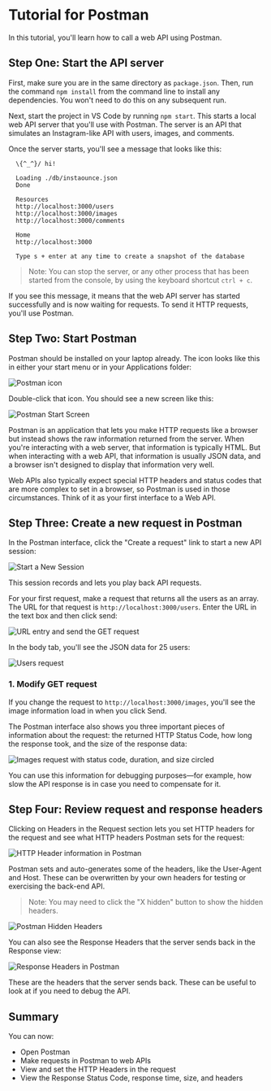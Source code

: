 # Tutorial for Postman

In this tutorial, you'll learn how to call a web API using Postman.

## Step One: Start the API server

First, make sure you are in the same directory as `package.json`. Then, run the command `npm install` from the command line to install any dependencies. You won't need to do this on any subsequent run.

Next, start the project in VS Code by running `npm start`. This starts a local web API server that you'll use with Postman. The server is an API that simulates an Instagram-like API with users, images, and comments.

Once the server starts, you'll see a message that looks like this:

```
  \{^_^}/ hi!

  Loading ./db/instaounce.json
  Done

  Resources
  http://localhost:3000/users
  http://localhost:3000/images
  http://localhost:3000/comments

  Home
  http://localhost:3000

  Type s + enter at any time to create a snapshot of the database
```

> Note: You can stop the server, or any other process that has been started from the console, by using the keyboard shortcut `ctrl + c`.

If you see this message, it means that the web API server has started successfully and is now waiting for requests. To send it HTTP requests, you'll use Postman.

## Step Two: Start Postman

Postman should be installed on your laptop already. The icon looks like this in either your start menu or in your Applications folder:

![Postman icon](./etc/postman-icon.png)

Double-click that icon. You should see a new screen like this:

![Postman Start Screen](./etc/postman-start-screen.png)

Postman is an application that lets you make HTTP requests like a browser but instead shows the raw information returned from the server. When you're interacting with a web server, that information is typically HTML. But when interacting with a web API, that information is usually JSON data, and a browser isn't designed to display that information very well.

Web APIs also typically expect special HTTP headers and status codes that are more complex to set in a browser, so Postman is used in those circumstances. Think of it as your first interface to a Web API.

## Step Three: Create a new request in Postman

In the Postman interface, click the "Create a request" link to start a new API session:

![Start a New Session](./etc/postman-new-button.png)

This session records and lets you play back API requests.

For your first request, make a request that returns all the users as an array. The URL for that request is `http://localhost:3000/users`. Enter the URL in the text box and then click send:

![URL entry and send the GET request](./etc/get-request-and-send.png)

In the body tab, you'll see the JSON data for 25 users:

![Users request](./etc/get-request-users.png)

### 1. Modify GET request

If you change the request to `http://localhost:3000/images`, you'll see the image information load in when you click Send. 

The Postman interface also shows you three important pieces of information about the request: the returned HTTP Status Code, how long the response took, and the size of the response data:

![Images request with status code, duration, and size circled](./etc/images-request-with-details.png)

You can use this information for debugging purposes—for example, how slow the API response is in case you need to compensate for it.

## Step Four: Review request and response headers

Clicking on Headers in the Request section lets you set HTTP headers for the request and see what HTTP headers Postman sets for the request:

![HTTP Header information in Postman](./etc/headers-in-postman.png)

Postman sets and auto-generates some of the headers, like the User-Agent and Host. These can be overwritten by your own headers for testing or exercising the back-end API.

>Note: You may need to click the "X hidden" button to show the hidden headers.

![Postman Hidden Headers](./etc/hidden-headers-in-postman.png)

You can also see the Response Headers that the server sends back in the Response view:

![Response Headers in Postman](./etc/response-headers-in-postman.png)

These are the headers that the server sends back. These can be useful to look at if you need to debug the API.

## Summary

You can now:

- Open Postman
- Make requests in Postman to web APIs
- View and set the HTTP Headers in the request
- View the Response Status Code, response time, size, and headers